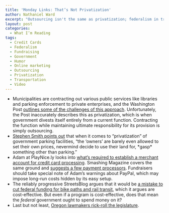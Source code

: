```yaml
---
title: 'Monday Links: That’s Not Privatization'
author: Nathaniel Ward
excerpt: "Outsourcing isn't the same as privatization; federalism in transportation funding; setting up a merchant account; and rick-rolling the legislature."
layout: post
categories:
  - What I’m Reading
tags:
  - Credit Cards
  - Federalism
  - Fundraising
  - Government
  - Humor
  - Online marketing
  - Outsourcing
  - Privatization
  - Transportation
  - Video
---
```


  * Municipalities are contracting out various public services like libraries and parking enforcement to private enterprises, and the Washington Post [outlines some of the challenges of this approach][1]. Unfortunately, the Post inaccurately describes this as privatization, which is when government divests itself entirely from a current function. Contracting the function while maintaining ultimate responsibility for its provision is simply outsourcing.
  * [Stephen Smith points out][2] that when it comes to “privatization” of government parking facilities, “the ‘owners’ are barely even allowed to set their own prices, nevermind decide to use their land for, \*gasp\* something other than parking.”
  * Adam at PlayNice​.ly looks into [what’s required to establish a merchant account for credit card processing][3]. Smashing Magazine covers the same ground and [suggests a few payment processors][4]. Fundraisers should take special note of Adam’s warnings about PayPal, which may impose long-run costs hidden by its easy setup.
  * The reliably progressive StreetsBlog argues that it would be [a mistake to cut federal funding for bike paths and rail transit][5], which it argues are cost-effective. But even if a program is cost-effective, does that mean the *federal* government ought to spend money on it?
  * Last but not least, [Oregon lawmakers rick-roll the legislature](https://www.youtube.com/watch?v=fZi4JxbTwPo).

 [1]: http://www.washingtonpost.com/business/economy/md-firm-to-take-over-3-calif-libraries-as-debate-grows-over-privatization/2011/03/31/AFbrbO2C_story.html
 [2]: http://marketurbanism.com/2010/12/11/private-parking-contracting-giving-privatization-a-bad-name/
 [3]: http://playnice.ly/blog/2011/03/23/web-apps-credit-cards-merchant-accounts-and-paypal/
 [4]: http://www.smashingmagazine.com/2011/04/11/taking-credit-card-payments-online-whats-involved/
 [5]: http://streetsblog.net/2011/04/07/the-ryan-budget-doing-the-same-thing-expecting-a-different-result/